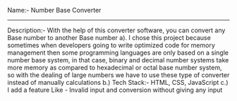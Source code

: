 Name:- Number Base Converter

___________________________________________________________
Description:- With the help of this converter software, you can convert any Base number to another Base number
a). I chose this project because sometimes when developers going to write optimized code for memory management then some programming languages are only based on a single number base system, in that case, binary and decimal number systems take more memory as compared to hexadecimal or octal base number system, so with the dealing of large numbers we have to use these type of converter instead of manually calculations
b.) Tech Stack:- HTML, CSS, JavaScript
c.) I add a feature Like -  Invalid input and conversion without giving any input
    
